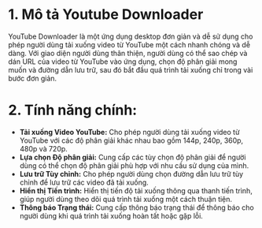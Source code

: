 # 1. Mô tả Youtube Downloader
YouTube Downloader là một ứng dụng desktop đơn giản và dễ sử dụng cho phép người dùng tải xuống video từ YouTube một cách nhanh chóng và dễ dàng. Với giao diện người dùng thân thiện, người dùng có thể sao chép và dán URL của video từ YouTube vào ứng dụng, chọn độ phân giải mong muốn và đường dẫn lưu trữ, sau đó bắt đầu quá trình tải xuống chỉ trong vài bước đơn giản.

# 2. Tính năng chính:
- **Tải xuống Video YouTube:** Cho phép người dùng tải xuống video từ YouTube với các độ phân giải khác nhau bao gồm 144p, 240p, 360p, 480p và 720p.
- **Lựa chọn Độ phân giải:** Cung cấp các tùy chọn độ phân giải để người dùng có thể chọn độ phân giải phù hợp với nhu cầu sử dụng của mình.
- **Lưu trữ Tùy chỉnh:** Cho phép người dùng chọn đường dẫn lưu trữ tùy chỉnh để lưu trữ các video đã tải xuống.
- **Hiển thị Tiến trình:** Hiển thị tiến độ tải xuống thông qua thanh tiến trình, giúp người dùng theo dõi quá trình tải xuống một cách thuận tiện.
- **Thông báo Trạng thái:** Cung cấp thông báo trạng thái để thông báo cho người dùng khi quá trình tải xuống hoàn tất hoặc gặp lỗi.

